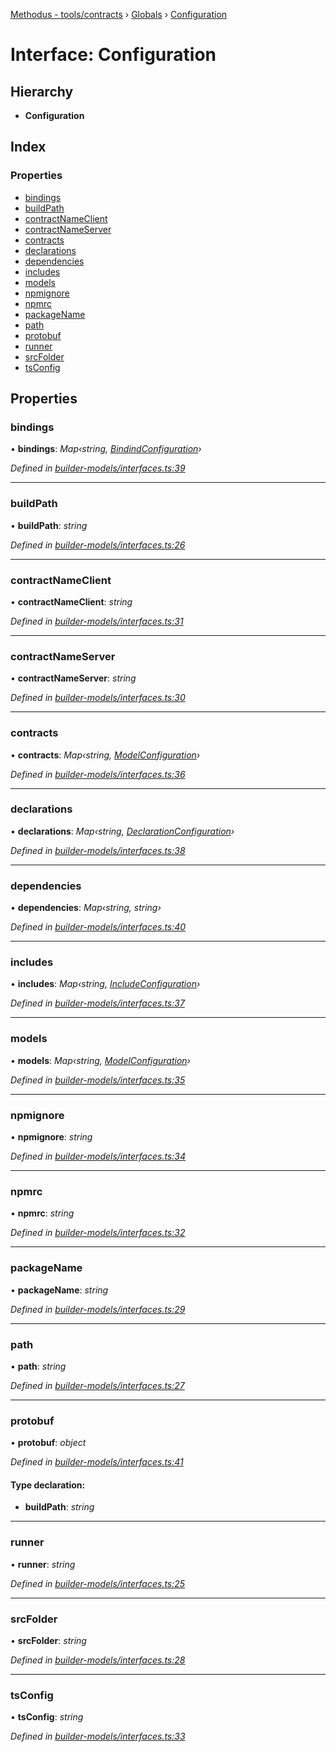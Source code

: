 [Methodus - tools/contracts](../README.md) › [Globals](/modules/tools/contracts/globals.md) › [Configuration](/modules/tools/contracts/configuration.md)

# Interface: Configuration

## Hierarchy

* **Configuration**

## Index

### Properties

* [bindings](#bindings)
* [buildPath](#buildpath)
* [contractNameClient](#contractnameclient)
* [contractNameServer](#contractnameserver)
* [contracts](#contracts)
* [declarations](#declarations)
* [dependencies](#dependencies)
* [includes](#includes)
* [models](#models)
* [npmignore](#npmignore)
* [npmrc](#npmrc)
* [packageName](#packagename)
* [path](#path)
* [protobuf](#protobuf)
* [runner](#runner)
* [srcFolder](#srcfolder)
* [tsConfig](#tsconfig)

## Properties

###  bindings

• **bindings**: *Map‹string, [BindindConfiguration](/modules/tools/contracts/bindindconfiguration.md)›*

*Defined in [builder-models/interfaces.ts:39](#L39)*

___

###  buildPath

• **buildPath**: *string*

*Defined in [builder-models/interfaces.ts:26](#L26)*

___

###  contractNameClient

• **contractNameClient**: *string*

*Defined in [builder-models/interfaces.ts:31](#L31)*

___

###  contractNameServer

• **contractNameServer**: *string*

*Defined in [builder-models/interfaces.ts:30](#L30)*

___

###  contracts

• **contracts**: *Map‹string, [ModelConfiguration](/modules/tools/contracts/modelconfiguration.md)›*

*Defined in [builder-models/interfaces.ts:36](#L36)*

___

###  declarations

• **declarations**: *Map‹string, [DeclarationConfiguration](/modules/tools/contracts/declarationconfiguration.md)›*

*Defined in [builder-models/interfaces.ts:38](#L38)*

___

###  dependencies

• **dependencies**: *Map‹string, string›*

*Defined in [builder-models/interfaces.ts:40](#L40)*

___

###  includes

• **includes**: *Map‹string, [IncludeConfiguration](/modules/tools/contracts/includeconfiguration.md)›*

*Defined in [builder-models/interfaces.ts:37](#L37)*

___

###  models

• **models**: *Map‹string, [ModelConfiguration](/modules/tools/contracts/modelconfiguration.md)›*

*Defined in [builder-models/interfaces.ts:35](#L35)*

___

###  npmignore

• **npmignore**: *string*

*Defined in [builder-models/interfaces.ts:34](#L34)*

___

###  npmrc

• **npmrc**: *string*

*Defined in [builder-models/interfaces.ts:32](#L32)*

___

###  packageName

• **packageName**: *string*

*Defined in [builder-models/interfaces.ts:29](#L29)*

___

###  path

• **path**: *string*

*Defined in [builder-models/interfaces.ts:27](#L27)*

___

###  protobuf

• **protobuf**: *object*

*Defined in [builder-models/interfaces.ts:41](#L41)*

#### Type declaration:

* **buildPath**: *string*

___

###  runner

• **runner**: *string*

*Defined in [builder-models/interfaces.ts:25](#L25)*

___

###  srcFolder

• **srcFolder**: *string*

*Defined in [builder-models/interfaces.ts:28](#L28)*

___

###  tsConfig

• **tsConfig**: *string*

*Defined in [builder-models/interfaces.ts:33](#L33)*
